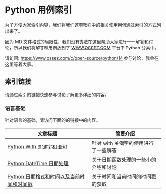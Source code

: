 # Python 用例索引
为了方便大家索引内容，我们将我们这套教程中的相关使用用例通过索引的方式列出来了。

因为 MD 文件格式的局限性，我们没有办法在这里帮助大家进行一一解答和讨论，所以我们将解答和用例放到了 [WWW.OSSEZ.COM](https://www.ossez.com) 平台下 Python 分类中。

请访问: https://www.ossez.com/c/open-source/python/14 参与讨论，我会在这里等着大家。

## 索引链接
请通过索引的链接快速参与讨论了解更多详细的内容。

### 语言基础
针对语言的基础，请访问下面的的链接中的内容。

| 文章标题  | 简要介绍  |
|---|---|
| [Python With 关键字和语句](https://www.ossez.com/t/python-with/13387)  | 针对 with 关键字的使用进行了一些解答  |
| [Python DateTime 日期处理](https://www.ossez.com/t/python-datatime/13388)  | 关于日期函数处理的一些小的介绍和讨论 |
| [Python 日期格式和时间以及当前时间和时间戳](https://www.ossez.com/t/python/13389)  | 关于时间和当前时间的时间戳的获取 |
